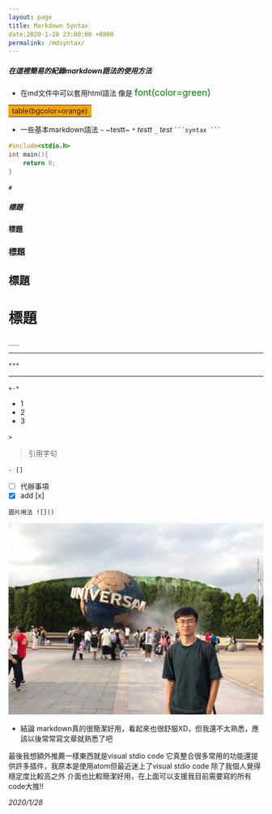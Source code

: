 ```yaml
---
layout: page
title: Markdown Syntax
date:2020-1-28 23:00:00 +0800
permalink: /mdsyntax/
---
```


##### 在這裡簡易的紀錄markdown語法的使用方法
* 在md文件中可以套用html語法
像是
<font color=green size=4>font(color=green)</font>
<table><tr><td bgcolor=orange>table(bgcolor=orange)</td></tr></table>

* 一些基本markdown語法
`~` ~testt~
`*` *testt*
`_` _test_
` ```syntax ``` ` 
```c++
#include<stdio.h>
int main(){
    return 0;
}
``` 
`#`
##### 標題
#### 標題
### 標題
## 標題
# 標題
`___`
____________
`***`
***
`+-*`
+ 1
+ 2
+ 3

`>`
>引用字句

`- [] `
- [ ] 代辦事項
- [x] add [x]

`圖片用法 ![]()`

![photo](/assets/portfolio.png "me")

* 結論
markdown真的很簡潔好用，看起來也很舒服XD，但我還不太熟悉，應該以後常常寫文章就熟悉了吧

最後我想額外推薦一樣東西就是visual stdio code
它真整合很多常用的功能還提供許多插件，我原本是使用atom但最近迷上了visual stdio code 除了我個人覺得穩定度比較高之外
介面也比較簡潔好用，在上面可以支援我目前需要寫的所有code大推!!

_2020/1/28_


